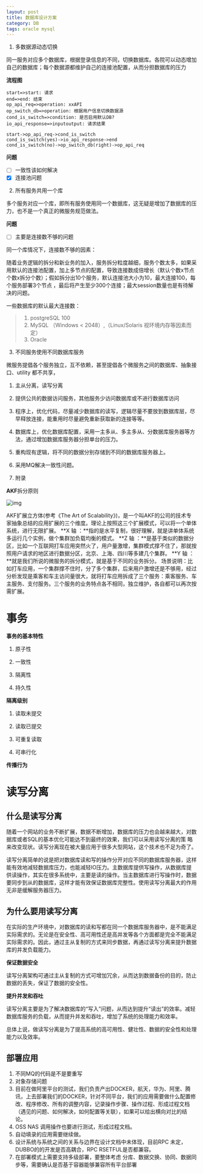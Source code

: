 ```yaml
---
layout: post
title: 数据库设计方案
category: DB
tags: oracle mysql 
---
```


1. 多数据源动态切换

同一服务对应多个数据库，根据登录信息的不同，切换数据库。各院可以动态增加自己的数据库；每个数据源都维护自己的连接池配置，从而分担数据库的压力

**流程图**

```flow
start=>start: 请求
end=>end: 结束
op_api_req=>operation: xxAPI
op_switch_db=>operation: 根据用户信息切换数据源
cond_is_switch=>condition: 是否启用默认DB?
io_api_response=>inputoutput: 请求结果

start->op_api_req->cond_is_switch
cond_is_switch(yes)->io_api_response->end
cond_is_switch(no)->op_switch_db(right)->op_api_req
```

**问题**

- [ ] 一致性该如何解决
- [x] 连接池问题

2. 所有服务共用一个库

多个服务对应一个库，即所有服务使用同一个数据库，这无疑是增加了数据库的压力，也不是一个真正的微服务规范做法。

**问题**

- [ ] 主要是连接数不够的问题

同一个库情况下，连接数不够的因素：

随着业务逻辑的拆分和新业务的加入，服务拆分粒度越细，服务个数太多，如果采用默认的连接池配置，加上多节点的配置，导致连接数成倍增长（默认个数x节点个数x拆分个数）；假如拆分出10个服务，默认连接池大小为10，最大连接100，每个服务部署3个节点 ，最后将产生至少300个连接；最大session数量也是有待解决的问题。

一些数据库的默认最大连接数：

> 1. postgreSQL 100
> 2. MySQL （Windows < 2048）,（Linux/Solaris 视环境内存等因素而定）
> 3. Oracle 

3. 不同服务使用不同数据库服务

微服务提倡各个服务独立，互不依赖，甚至提倡各个微服务之间的数据库、抽象接口、utility 都不共享，

1. 主从分离，读写分离
2. 提供公共的数据访问服务，其他服务少访问数据库或不进行数据库访问
3. 程序上，优化代码，尽量减少数据库的读写，逻辑尽量不要放到数据库层，尽早释放连接，能重用时尽量避免重新获取新的连接等等。
4. 数据库上，优化数据库配置，采用一主多从、多主多从、分数据库服务器等方法，通过增加数据库服务器分担单台的压力。
5. 重构现有逻辑，将不同的数据分别存储到不同的数据库服务器上。
6. 采用MQ解决一致性问题。

7. 附录

**AKF**拆分原则

![img](https://images2018.cnblogs.com/blog/668104/201803/668104-20180315151827430-1071777557.png)

AKF扩展立方体(参考《The Art of Scalability》)，是一个叫AKF的公司的技术专家抽象总结的应用扩展的三个维度。理论上按照这三个扩展模式，可以将一个单体系统，进行无限扩展。
**X 轴 ：**指的是水平复制，很好理解，就是讲单体系统多运行几个实例，做个集群加负载均衡的模式。
**Z 轴 ：**是基于类似的数据分区，比如一个互联网打车应用突然火了，用户量激增，集群模式撑不住了，那就按照用户请求的地区进行数据分区，北京、上海、四川等多建几个集群。
**Y 轴 ：**就是我们所说的微服务的拆分模式，就是基于不同的业务拆分。
场景说明：比如打车应用，一个集群撑不住时，分了多个集群，后来用户激增还是不够用，经过分析发现是乘客和车主访问量很大，就将打车应用拆成了三个服务：乘客服务、车主服务、支付服务。三个服务的业务特点各不相同，独立维护，各自都可以再次按需扩展。


# 事务

**事务的基本特性**

1. 原子性

2. 一致性

3. 隔离性

4. 持久性

**隔离级别**

1. 读取未提交

2. 读取已提交

3. 可重复读取

4. 可串行化

**传播行为**



# 读写分离

## 什么是读写分离

随着一个网站的业务不断扩展，数据不断增加，数据库的压力也会越来越大，对数据库或者SQL的基本优化可能达不到最终的效果，我们可以采用读写分离的策 略来改变现状。读写分离现在被大量应用于很多大型网站，这个技术也不足为奇了。

​     读写分离简单的说是把对数据库读和写的操作分开对应不同的数据库服务器，这样能有效地减轻数据库压力，也能减轻IO压力。主数据库提供写操作，从数据库提供读操作，其实在很多系统中，主要是读的操作。当主数据库进行写操作时，数据要同步到从的数据库，这样才能有效保证数据库完整性。使用读写分离最大的作用无非是缓解服务器压力。



## 为什么要用读写分离

​	在实际的生产环境中，对数据库的读和写都在同一个数据库服务器中，是不能满足实际需求的。无论是在安全性、高可用性还是高并发等各个方面都是完全不能满足实际需求的。因此，通过主从复制的方式来同步数据，再通过读写分离来提升数据库的并发负载能力。

**保证数据安全**

​	读写分离架构可通过主从复制的方式可增加冗余，从而达到数据备份的目的，防止数据的丢失，保证了数据的安全性。

**提升并发和吞吐**

​	读写分离主要是为了解决数据库的“写入”问题，从而达到提升“读出”的效率。减轻数据库服务的负载，从而提升并发和吞吐，增加了系统的处理能力和效率。

总体上说，做读写分离是为了提高系统的高可用性、健壮性、数据的安全性和处理能力以及效率。



## 部署应用

1. 不同MQ的代码是不是要重写
2. 对象存储问题
3. 目前在做阿里平台的测试，我们负责产出DOCKER，航天，华为、阿里、腾讯，上去部署我们的DOCKER，针对不同平台，我们的应用需要做什么配置修改、程序修改、所有的调整内容，记录操作步骤、操作过程、形成过程文档（遇见的问题、如何解决，如何配置等关联），如果可以给出横向对比的结论。
4. OSS NAS 调用操作也要进行测试，形成过程文档。
5. 自动填录的应用需要继续做。
6. 设计系统与系统之间的关系与边界在设计文档中未体现，目前RPC 未定，DUBBO的的开发是否高耦合，RPC RSETFUL是否都兼容。
7. 在部署模式上需要支持多级部署，要整体考虑 分库、数据交换、协同、数据同步等，需要确认是否基于容器能够兼容所有平台部署


